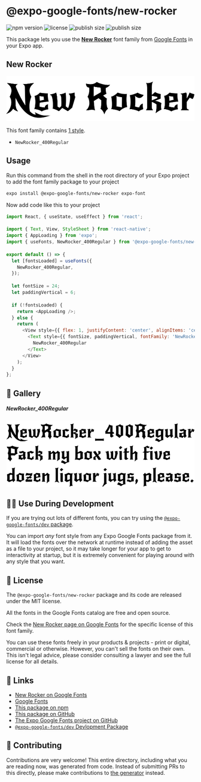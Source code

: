 # @expo-google-fonts/new-rocker

![npm version](https://flat.badgen.net/npm/v/@expo-google-fonts/new-rocker)
![license](https://flat.badgen.net/github/license/expo/google-fonts)
![publish size](https://flat.badgen.net/packagephobia/install/@expo-google-fonts/new-rocker)
![publish size](https://flat.badgen.net/packagephobia/publish/@expo-google-fonts/new-rocker)

This package lets you use the [**New Rocker**](https://fonts.google.com/specimen/New+Rocker) font family from [Google Fonts](https://fonts.google.com/) in your Expo app.

## New Rocker

![New Rocker](./font-family.png)

This font family contains [1 style](#-gallery).

- `NewRocker_400Regular`

## Usage

Run this command from the shell in the root directory of your Expo project to add the font family package to your project
```sh
expo install @expo-google-fonts/new-rocker expo-font
```

Now add code like this to your project
```js
import React, { useState, useEffect } from 'react';

import { Text, View, StyleSheet } from 'react-native';
import { AppLoading } from 'expo';
import { useFonts, NewRocker_400Regular } from '@expo-google-fonts/new-rocker';

export default () => {
  let [fontsLoaded] = useFonts({
    NewRocker_400Regular,
  });

  let fontSize = 24;
  let paddingVertical = 6;

  if (!fontsLoaded) {
    return <AppLoading />;
  } else {
    return (
      <View style={{ flex: 1, justifyContent: 'center', alignItems: 'center' }}>
        <Text style={{ fontSize, paddingVertical, fontFamily: 'NewRocker_400Regular' }}>
          NewRocker_400Regular
        </Text>
      </View>
    );
  }
};

```

## 🔡 Gallery

##### NewRocker_400Regular
![NewRocker_400Regular](./NewRocker_400Regular.ttf.png)


## 👩‍💻 Use During Development

If you are trying out lots of different fonts, you can try using the [`@expo-google-fonts/dev` package](https://github.com/expo/google-fonts/tree/master/font-packages/dev#readme).

You can import *any* font style from any Expo Google Fonts package from it. It will load the fonts
over the network at runtime instead of adding the asset as a file to your project, so it may take longer
for your app to get to interactivity at startup, but it is extremely convenient
for playing around with any style that you want.

## 📖 License

The `@expo-google-fonts/new-rocker` package and its code are released under the MIT license.

All the fonts in the Google Fonts catalog are free and open source.

Check the [New Rocker page on Google Fonts](https://fonts.google.com/specimen/New+Rocker) for the specific license of this font family.

You can use these fonts freely in your products & projects - print or digital, commercial or otherwise. However, you can't sell the fonts on their own. This isn't legal advice, please consider consulting a lawyer and see the full license for all details.

## 🔗 Links

- [New Rocker on Google Fonts](https://fonts.google.com/specimen/New+Rocker)
- [Google Fonts](https://fonts.google.com/)
- [This package on npm](https://www.npmjs.com/package/@expo-google-fonts/new-rocker)
- [This package on GitHub](https://github.com/expo/google-fonts/tree/master/font-packages/new-rocker)
- [The Expo Google Fonts project on GitHub](https://github.com/expo/google-fonts)
- [`@expo-google-fonts/dev` Devlopment Package](https://github.com/expo/google-fonts/tree/master/font-packages/dev)

## 🤝 Contributing

Contributions are very welcome! This entire directory, including what you are reading now, was generated from code. Instead of submitting PRs to this directly, please make contributions to [the generator](https://github.com/expo/google-fonts/tree/master/packages/generator) instead.
